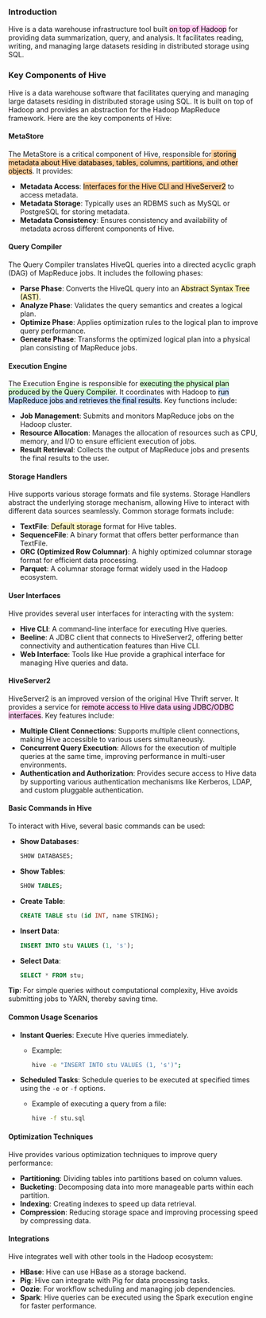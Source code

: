 ### Introduction

Hive is a data warehouse infrastructure tool built <mark style="background: #FFB8EBA6;">on top of Hadoop</mark> for providing data summarization, query, and analysis. It facilitates reading, writing, and managing large datasets residing in distributed storage using SQL.

### Key Components of Hive

Hive is a data warehouse software that facilitates querying and managing large datasets residing in distributed storage using SQL. It is built on top of Hadoop and provides an abstraction for the Hadoop MapReduce framework. Here are the key components of Hive:

#### MetaStore
The MetaStore is a critical component of Hive, responsible for<mark style="background: #FFB86CA6;"> storing metadata about Hive databases, tables, columns, partitions, and other objects</mark>. It provides:

- **Metadata Access**: <mark style="background: #FFB86CA6;">Interfaces for the Hive CLI and HiveServer2</mark> to access metadata.
- **Metadata Storage**: Typically uses an RDBMS such as MySQL or PostgreSQL for storing metadata.
- **Metadata Consistency**: Ensures consistency and availability of metadata across different components of Hive.

#### Query Compiler
The Query Compiler translates HiveQL queries into a directed acyclic graph (DAG) of MapReduce jobs. It includes the following phases:

- **Parse Phase**: Converts the HiveQL query into an <mark style="background: #FFF3A3A6;">Abstract Syntax Tree (AST)</mark>.
- **Analyze Phase**: Validates the query semantics and creates a logical plan.
- **Optimize Phase**: Applies optimization rules to the logical plan to improve query performance.
- **Generate Phase**: Transforms the optimized logical plan into a physical plan consisting of MapReduce jobs.

#### Execution Engine
The Execution Engine is responsible for <mark style="background: #BBFABBA6;">executing the physical plan produced by the Query Compiler</mark>. It coordinates with Hadoop to <mark style="background: #ADCCFFA6;">run MapReduce jobs and retrieves the final results</mark>. Key functions include:

- **Job Management**: Submits and monitors MapReduce jobs on the Hadoop cluster.
- **Resource Allocation**: Manages the allocation of resources such as CPU, memory, and I/O to ensure efficient execution of jobs.
- **Result Retrieval**: Collects the output of MapReduce jobs and presents the final results to the user.

#### Storage Handlers
Hive supports various storage formats and file systems. Storage Handlers abstract the underlying storage mechanism, allowing Hive to interact with different data sources seamlessly. Common storage formats include:

- **TextFile**: <mark style="background: #FFF3A3A6;">Default storage</mark> format for Hive tables.
- **SequenceFile**: A binary format that offers better performance than TextFile.
- **ORC (Optimized Row Columnar)**: A highly optimized columnar storage format for efficient data processing.
- **Parquet**: A columnar storage format widely used in the Hadoop ecosystem.

#### User Interfaces
Hive provides several user interfaces for interacting with the system:

- **Hive CLI**: A command-line interface for executing Hive queries.
- **Beeline**: A JDBC client that connects to HiveServer2, offering better connectivity and authentication features than Hive CLI.
- **Web Interface**: Tools like Hue provide a graphical interface for managing Hive queries and data.

#### HiveServer2
HiveServer2 is an improved version of the original Hive Thrift server. It provides a service for <mark style="background: #FFB8EBA6;">remote access to Hive data using JDBC/ODBC interfaces</mark>. Key features include:

- **Multiple Client Connections**: Supports multiple client connections, making Hive accessible to various users simultaneously.
- **Concurrent Query Execution**: Allows for the execution of multiple queries at the same time, improving performance in multi-user environments.
- **Authentication and Authorization**: Provides secure access to Hive data by supporting various authentication mechanisms like Kerberos, LDAP, and custom pluggable authentication.

#### Basic Commands in Hive

To interact with Hive, several basic commands can be used:

- **Show Databases**:
  ```sql
  SHOW DATABASES;
  ```

- **Show Tables**:
  ```sql
  SHOW TABLES;
  ```

- **Create Table**:
  ```sql
  CREATE TABLE stu (id INT, name STRING);
  ```

- **Insert Data**:
  ```sql
  INSERT INTO stu VALUES (1, 's');
  ```

- **Select Data**:
  ```sql
  SELECT * FROM stu;
  ```

**Tip**: For simple queries without computational complexity, Hive avoids submitting jobs to YARN, thereby saving time.

#### Common Usage Scenarios

- **Instant Queries**: Execute Hive queries immediately.
  - Example:
    ```sh
    hive -e "INSERT INTO stu VALUES (1, 's')";
    ```

- **Scheduled Tasks**: Schedule queries to be executed at specified times using the `-e` or `-f` options.
  - Example of executing a query from a file:
    ```sh
    hive -f stu.sql
    ```

#### Optimization Techniques

Hive provides various optimization techniques to improve query performance:

- **Partitioning**: Dividing tables into partitions based on column values.
- **Bucketing**: Decomposing data into more manageable parts within each partition.
- **Indexing**: Creating indexes to speed up data retrieval.
- **Compression**: Reducing storage space and improving processing speed by compressing data.

#### Integrations

Hive integrates well with other tools in the Hadoop ecosystem:

- **HBase**: Hive can use HBase as a storage backend.
- **Pig**: Hive can integrate with Pig for data processing tasks.
- **Oozie**: For workflow scheduling and managing job dependencies.
- **Spark**: Hive queries can be executed using the Spark execution engine for faster performance.

